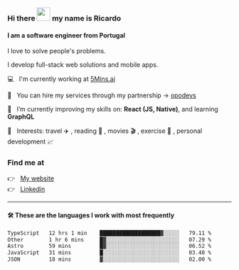 ### Hi there <img src="https://raw.githubusercontent.com/iampavangandhi/iampavangandhi/master/gifs/Hi.gif" width="30"> my name is Ricardo
#### I am a software engineer from Portugal
I love to solve people's problems.

I develop full-stack web solutions and mobile apps.

💻  &nbsp; I'm currently working at <a href="https://5mins.ai/">5Mins.ai</a>

💼  &nbsp; You can hire my services through my partnership -> <a href="https://github.com/opodevs">opodevs</a>

🌱 &nbsp; I’m currently improving my skills on: **React (JS, Native)**, and learning **GraphQL**

💙 &nbsp; Interests: travel ✈️ , reading 📖 , movies 🎬 , exercise 🏃 , personal development 📈

### Find me at

<p align="left">
  👉  &nbsp;
  <a href="https://ricardopbarbosa.com" target="_blank">
    My website
  </a>
  <br/>
  👉 &nbsp;
  <a href="https://www.linkedin.com/in/ricardopbarbosa" target="_blank">
    Linkedin
  </a>
</p>

<hr />

#### 🛠 These are the languages I work with most frequently
<!--START_SECTION:waka-->

```txt
TypeScript   12 hrs 1 min    ███████████████████▓░░░░░   79.11 %
Other        1 hr 6 mins     █▓░░░░░░░░░░░░░░░░░░░░░░░   07.29 %
Astro        59 mins         █▓░░░░░░░░░░░░░░░░░░░░░░░   06.52 %
JavaScript   31 mins         █░░░░░░░░░░░░░░░░░░░░░░░░   03.40 %
JSON         18 mins         ▓░░░░░░░░░░░░░░░░░░░░░░░░   02.00 %
```

<!--END_SECTION:waka-->
